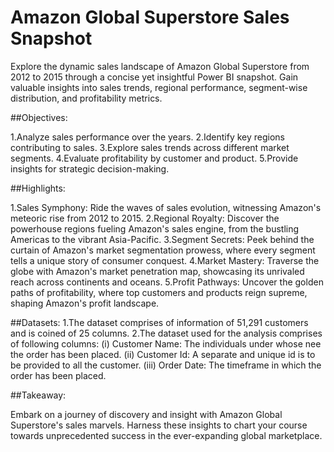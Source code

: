 # Amazon Global Superstore Sales Snapshot

Explore the dynamic sales landscape of Amazon Global Superstore from 2012 to 2015 through a concise yet insightful Power BI snapshot. Gain valuable insights into sales trends, regional performance, segment-wise distribution, and profitability metrics.

##Objectives:

1.Analyze sales performance over the years.
2.Identify key regions contributing to sales.
3.Explore sales trends across different market segments.
4.Evaluate profitability by customer and product.
5.Provide insights for strategic decision-making.

##Highlights:

1.Sales Symphony:
Ride the waves of sales evolution, witnessing Amazon's meteoric rise from 2012 to 2015.
2.Regional Royalty:
Discover the powerhouse regions fueling Amazon's sales engine, from the bustling Americas to the vibrant Asia-Pacific.
3.Segment Secrets:
Peek behind the curtain of Amazon's market segmentation prowess, where every segment tells a unique story of consumer conquest.
4.Market Mastery:
Traverse the globe with Amazon's market penetration map, showcasing its unrivaled reach across continents and oceans.
5.Profit Pathways: 
Uncover the golden paths of profitability, where top customers and products reign supreme, shaping Amazon's profit landscape.

##Datasets:
1.The dataset comprises of information of 51,291 customers and is coined of 25 columns.
2.The dataset used for the analysis comprises of following columns:
  (i)   Customer Name: The individuals under whose nee the order has been placed.
  (ii)  Customer Id: A separate and unique id is to be provided to all the customer.
  (iii) Order Date: The timeframe in which the order has been placed.

##Takeaway:

Embark on a journey of discovery and insight with Amazon Global Superstore's sales marvels. Harness these insights to chart your course towards unprecedented success in the ever-expanding global marketplace.

